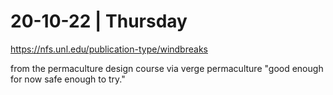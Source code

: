 # 20-10-22 | Thursday


https://nfs.unl.edu/publication-type/windbreaks

from the permaculture design course via verge permaculture
"good enough for now safe enough to try."

